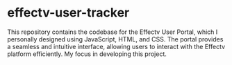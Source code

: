 # effectv-user-tracker
This repository contains the codebase for the Effectv User Portal, which I personally designed using JavaScript, HTML, and CSS. The portal provides a seamless and intuitive interface, allowing users to interact with the Effectv platform efficiently. My focus in developing this project.
